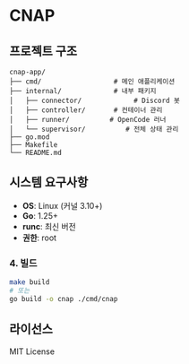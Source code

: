 # CNAP

## 프로젝트 구조

```text
cnap-app/
├── cmd/                  # 메인 애플리케이션
├── internal/             # 내부 패키지
│   ├── connector/             # Discord 봇
│   ├── controller/       # 컨테이너 관리
│   ├── runner/          # OpenCode 러너
│   └── supervisor/          # 전체 상태 관리
├── go.mod
├── Makefile
└── README.md
```

## 시스템 요구사항

- **OS**: Linux (커널 3.10+)
- **Go**: 1.25+
- **runc**: 최신 버전
- **권한**: root

### 4. 빌드

```bash
make build
# 또는
go build -o cnap ./cmd/cnap
```

## 라이선스

MIT License
